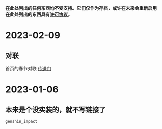 **在此处列出的任何东西均不受支持。它们仅作为存档，或许在未来会重新启用**<br>
**在此处列出的东西具有[许可协议](http://kdx233.github.io/licen.htm)。**

# 2023-02-09
## 对联
首页的春节对联 [传送门](./chinese_duilian/)
# 2023-01-06
## 本来是个没实装的，就不写链接了
`genshin_impact`